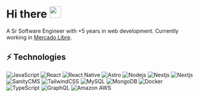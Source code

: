 # Hi there <img src="https://media.giphy.com/media/hvRJCLFzcasrR4ia7z/giphy.gif" width="30px">
A Sr Software Engineer with +5 years in web development.
Currently working in [Mercado Libre](https://github.com/mercadolibre).

## ⚡ Technologies

![JavaScript](https://img.shields.io/badge/-JavaScript-black?style=flat-square&logo=javascript)
![React](https://img.shields.io/badge/-React-black?style=flat-square&logo=react)
![React Native](https://img.shields.io/badge/-React%20Native-000000?logo=react&style=flat-square)
![Astro](https://img.shields.io/badge/-Astro-black?style=flat-square&logo=astro)
![Nodejs](https://img.shields.io/badge/-Nodejs-black?style=flat-square&logo=Node.js)
![Nestjs](https://img.shields.io/badge/-Nestjs-black?style=flat-square&logo=nestjs&logoColor=E0234E)
![Nextjs](https://img.shields.io/badge/-Nextjs-black?style=flat-square&logo=nextdotjs)
![SanityCMS](https://img.shields.io/badge/-SanityCMS-black?style=flat-square&logo=slides&logoColor=f03e2f)
![TailwindCSS](https://img.shields.io/badge/-TailwindCSS-black?style=flat-square&logo=tailwindcss&logoColor=06B6D4)
![MySQL](https://img.shields.io/badge/-MySQL-black?style=flat-square&logo=mysql)
![MongoDB](https://img.shields.io/badge/-MongoDB-black?style=flat-square&logo=mongodb)
![Docker](https://img.shields.io/badge/-Docker-black?style=flat-square&logo=docker)
![TypeScript](https://img.shields.io/badge/-TypeScript-007ACC?style=flat-square&logo=typescript&logoColor=white)
![GraphQL](https://img.shields.io/badge/-GraphQL-E10098?style=flat-square&logo=graphql)
![Amazon AWS](https://img.shields.io/badge/Amazon%20AWS-232F3E?style=flat-square&logo=amazon-aws)
